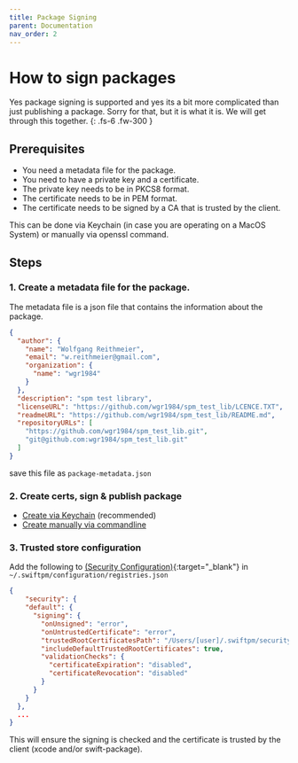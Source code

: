 ```yaml
---
title: Package Signing
parent: Documentation
nav_order: 2
---
```


# How to sign packages
Yes package signing is supported and yes its a bit more complicated than just publishing a package.
Sorry for that, but it is what it is. We will get through this together.
{: .fs-6 .fw-300 }

## Prerequisites
- You need a metadata file for the package.
- You need to have a private key and a certificate.
- The private key needs to be in PKCS8 format.
- The certificate needs to be in PEM format.
- The certificate needs to be signed by a CA that is trusted by the client.

This can be done via Keychain (in case you are operating on a MacOS System) or manually via openssl command.

## Steps
### 1. Create a metadata file for the package.
The metadata file is a json file that contains the information about the package.
```json
{
  "author": {
    "name": "Wolfgang Reithmeier",
    "email": "w.reithmeier@gmail.com",
    "organization": {
      "name": "wgr1984"
    }
  },
  "description": "spm test library",
  "licenseURL": "https://github.com/wgr1984/spm_test_lib/LCENCE.TXT",
  "readmeURL": "https://github.com/wgr1984/spm_test_lib/README.md",
  "repositoryURLs": [
    "https://github.com/wgr1984/spm_test_lib.git",
    "git@github.com:wgr1984/spm_test_lib.git"
  ]
}
```
save this file as `package-metadata.json`

### 2. Create certs, sign & publish package
- [Create via Keychain](packagesigningkeychain.md) (recommended)
- [Create manually via commandline](packagesigningmanual.md)

### 3. Trusted store configuration
Add the following to [(Security Configuration)](https://github.com/swiftlang/swift-package-manager/blob/main/Documentation/PackageRegistry/PackageRegistryUsage.md#security-configuration){:target="_blank"}
in ```~/.swiftpm/configuration/registries.json```
```json
{
    "security": {
    "default": {
      "signing": {
        "onUnsigned": "error",
        "onUntrustedCertificate": "error",
        "trustedRootCertificatesPath": "/Users/[user]/.swiftpm/security/trusted-root-certs/",
        "includeDefaultTrustedRootCertificates": true,
        "validationChecks": {
          "certificateExpiration": "disabled",
          "certificateRevocation": "disabled"
        }
      }
    }
  },
  ...
}
```
This will ensure the signing is checked and the certificate is trusted by the client (xcode and/or swift-package).